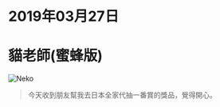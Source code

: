 # 2019年03月27日
# 貓老師(蜜蜂版)

![Neko](https://lazyteatime.github.io/2019/2019-03-27/55445053_10206460659312378_4582320111548891136_o.jpg)

> 今天收到朋友幫我去日本全家代抽一番賞的獎品，覺得開心。
